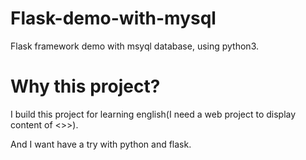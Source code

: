 # Flask-demo-with-mysql
Flask framework demo with msyql database, using python3.


# Why this project?

I build this project for learning english(I need a web project to display content of <<new concept english>>>).

And I want have a try with python and flask.
